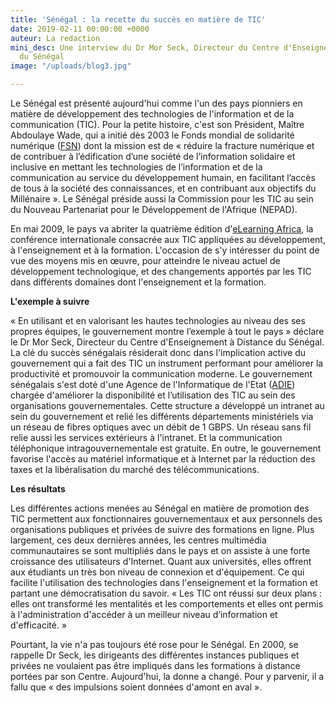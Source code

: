 ```yaml
---
title: 'Sénégal : la recette du succès en matière de TIC'
date: 2019-02-11 00:00:00 +0000
auteur: La redaction
mini_desc: Une interview du Dr Mor Seck, Directeur du Centre d'Enseignement à Distance
  du Sénégal
image: "/uploads/blog3.jpg"

---
```

Le Sénégal est présenté aujourd'hui comme l'un des pays pionniers en matière de développement des technologies de l'information et de la communication (TIC). Pour la petite histoire, c'est son Président, Maître Abdoulaye Wade, qui a initié dès 2003 le Fonds mondial de solidarité numérique ([FSN](http://www.dsf-fsn.org/)) dont la mission est de « réduire la fracture numérique et de contribuer à l’édification d’une société de l’information solidaire et inclusive en mettant les technologies de l’information et de la communication au service du développement humain, en facilitant l’accès de tous à la société des connaissances, et en contribuant aux objectifs du Millénaire ». Le Sénégal préside aussi la Commission pour les TIC au sein du Nouveau Partenariat pour le Développement de l'Afrique (NEPAD).

En mai 2009, le pays va abriter la quatrième édition d'[eLearning Africa](http://www.elearning-africa.com/fra/index.php), la conférence internationale consacrée aux TIC appliquées au développement, à l'enseignement et à la formation. L'occasion de s'y intéresser du point de vue des moyens mis en œuvre, pour atteindre le niveau actuel de développement technologique, et des changements apportés par les TIC dans différents domaines dont l'enseignement et la formation.

**L'exemple à suivre**

« En utilisant et en valorisant les hautes technologies au niveau des ses propres équipes, le gouvernement montre l’exemple à tout le pays » déclare le Dr Mor Seck, Directeur du Centre d'Enseignement à Distance du Sénégal. La clé du succès sénégalais résiderait donc dans l'implication active du gouvernement qui a fait des TIC un instrument performant pour améliorer la productivité et promouvoir la communication moderne. Le gouvernement sénégalais s'est doté d'une Agence de l'Informatique de l'Etat ([ADIE](http://www.adie.sn/)) chargée d'améliorer la disponibilité et l’utilisation des TIC au sein des organisations gouvernementales. Cette structure a développé un intranet au sein du gouvernement et relié les différents départements ministériels via un réseau de fibres optiques avec un débit de 1 GBPS. Un réseau sans fil relie aussi les services extérieurs à l'intranet. Et la communication téléphonique intragouvernementale est gratuite. En outre, le gouvernement favorise l'accès au matériel informatique et à Internet par la réduction des taxes et la libéralisation du marché des télécommunications.

**Les résultats**

Les différentes actions menées au Sénégal en matière de promotion des TIC permettent aux fonctionnaires gouvernementaux et aux personnels des organisations publiques et privées de suivre des formations en ligne. Plus largement, ces deux dernières années, les centres multimédia communautaires se sont multipliés dans le pays et on assiste à une forte croissance des utilisateurs d'Internet. Quant aux universités, elles offrent aux étudiants un très bon niveau de connexion et d'équipement. Ce qui facilite l'utilisation des technologies dans l'enseignement et la formation et partant une démocratisation du savoir. « Les TIC ont réussi sur deux plans : elles ont transformé les mentalités et les comportements et elles ont permis à l'administration d'accéder à un meilleur niveau d’information et d'efficacité. »

Pourtant, la vie n'a pas toujours été rose pour le Sénégal. En 2000, se rappelle Dr Seck, les dirigeants des différentes instances publiques et privées ne voulaient pas être impliqués dans les formations à distance portées par son Centre. Aujourd'hui, la donne a changé. Pour y parvenir, il a fallu que « des impulsions soient données d'amont en aval ».